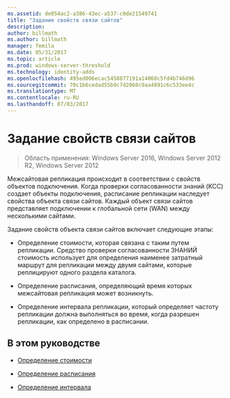 ```yaml
---
ms.assetid: de054ac2-a386-43ec-a537-c0de21549741
title: "Задание свойств связи сайтов"
description: 
author: billmath
ms.author: billmath
manager: femila
ms.date: 05/31/2017
ms.topic: article
ms.prod: windows-server-threshold
ms.technology: identity-adds
ms.openlocfilehash: 495ed006ecac5458877191a14060c5fd4b746d96
ms.sourcegitcommit: 70c1b6cedad55b9c7d2068c9aa4891c6c533ee4c
ms.translationtype: MT
ms.contentlocale: ru-RU
ms.lasthandoff: 07/03/2017
---
```

# <a name="setting-site-link-properties"></a>Задание свойств связи сайтов

>Область применения: Windows Server 2016, Windows Server 2012 R2, Windows Server 2012

Межсайтовая репликация происходит в соответствии с свойств объектов подключения. Когда проверки согласованности знаний (KCC) создает объекты подключения, расписание репликации наследует свойства объекта связи сайтов. Каждый объект связи сайтов представляет подключении к глобальной сети (WAN) между несколькими сайтами.  
  
Задание свойств объекта связи сайтов включает следующие этапы:  
  
-   Определение стоимости, которая связана с таким путем репликации. Средство проверки согласованности ЗНАНИЙ стоимость использует для определения наименее затратный маршрут для репликации между двумя сайтами, которые реплицируют одного раздела каталога.  
  
-   Определение расписания, определяющий время которых межсайтовая репликация может возникнуть.  
  
-   Определение интервала репликации, который определяет частоту репликации должна выполняться во время, когда разрешен репликации, как определено в расписании.  
  
## <a name="in-this-guide"></a>В этом руководстве  
  
-   [Определение стоимости](../../ad-ds/plan/Determining-the-Cost.md)  
  
-   [Определение расписания](../../ad-ds/plan/Determining-the-Schedule.md)  
  
-   [Определение интервала](../../ad-ds/plan/Determining-the-Interval.md)  
  


